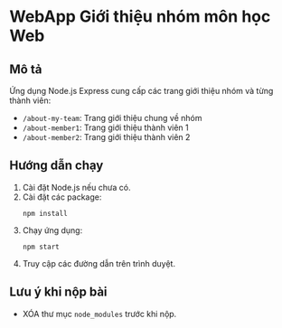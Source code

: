 # WebApp Giới thiệu nhóm môn học Web

## Mô tả
Ứng dụng Node.js Express cung cấp các trang giới thiệu nhóm và từng thành viên:
- `/about-my-team`: Trang giới thiệu chung về nhóm
- `/about-member1`: Trang giới thiệu thành viên 1
- `/about-member2`: Trang giới thiệu thành viên 2

## Hướng dẫn chạy
1. Cài đặt Node.js nếu chưa có.
2. Cài đặt các package:
   ```
   npm install
   ```
3. Chạy ứng dụng:
   ```
   npm start
   ```
4. Truy cập các đường dẫn trên trình duyệt.

## Lưu ý khi nộp bài
- XÓA thư mục `node_modules` trước khi nộp.
